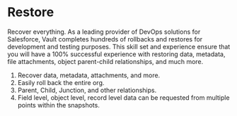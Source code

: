 # Restore

Recover everything. As a leading provider of DevOps solutions for Salesforce, Vault completes hundreds of rollbacks and restores for development and testing purposes. This skill set and experience ensure that you will have a 100% successful experience with restoring data, metadata, file attachments, object parent-child relationships, and much more.

1. Recover data, metadata, attachments, and more.
2. Easily roll back the entire org.
3. Parent, Child, Junction, and other relationships.
4. Field level, object level, record level data can be requested from multiple points within the snapshots.

